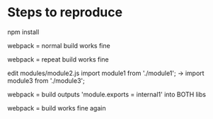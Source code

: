 # Steps to reproduce

npm install 

webpack = normal build works fine

webpack = repeat build works fine

edit modules/module2.js
import module1 from './module1'; -> import module3 from './module3';

webpack = build outputs 'module.exports = internal1' into BOTH libs

webpack = build works fine again

